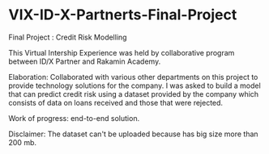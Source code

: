 # VIX-ID-X-Partnerts-Final-Project

Final Project : Credit Risk Modelling

This Virtual Intership Experience was held by collaborative program between ID/X Partner and Rakamin Academy.

Elaboration:
Collaborated with various other departments on this project to provide technology solutions for the company. I was asked to build a model that can predict credit risk using a dataset provided by the company which consists of data on loans received and those that were rejected. 

Work of progress: end-to-end solution.

Disclaimer: The dataset can't be uploaded because has big size more than 200 mb.
